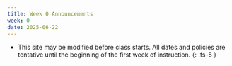 ```yaml
---
title: Week 0 Announcements
week: 0
date: 2025-06-22
---
```


- This site may be modified before class starts. All dates and policies are tentative until the beginning of the first week of instruction.
  {: .fs-5 }
